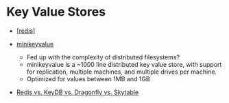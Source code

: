 Key Value Stores
================

* [[redis]]


* [minikeyvalue](https://github.com/geohot/minikeyvalue)
    * Fed up with the complexity of distributed filesystems?
    * minikeyvalue is a ~1000 line distributed key value store, with support for replication, multiple machines, and multiple drives per machine.
    * Optimized for values between 1MB and 1GB

* [Redis vs. KeyDB vs. Dragonfly vs. Skytable](https://news.ycombinator.com/item?id=31796311)


[//begin]: # "Autogenerated link references for markdown compatibility"
[redis]: redis.md "Redis"
[//end]: # "Autogenerated link references"